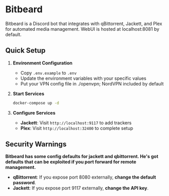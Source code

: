 # Bitbeard

Bitbeard is a Discord bot that integrates with qBittorrent, Jackett, and Plex for automated media management. WebUI is hosted at localhost:8081 by default.

## Quick Setup

1. **Environment Configuration**
   - Copy `.env.example` to `.env`
   - Update the environment variables with your specific values
   - Put your VPN config file in ./openvpn; NordVPN included by default

2. **Start Services**
   ```bash
   docker-compose up -d
   ```

3. **Configure Services**
   - **Jackett**: Visit `http://localhost:9117` to add trackers
   - **Plex**: Visit `http://localhost:32400` to complete setup


## Security Warnings

**Bitbeard has some config defaults for jackett and qbittorrent. He's got defaults that can be exploited if you port forward for remote management.**

- **qBittorrent**: If you expose port 8080 externally, **change the default password**.
- **Jackett**: If you expose port 9117 externally, **change the API key**.
